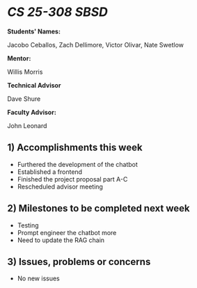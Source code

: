# *CS 25-308 SBSD*

**Students' Names:**

Jacobo Ceballos, Zach Dellimore, Victor Olivar, Nate Swetlow

**Mentor:**

Willis Morris

**Technical Advisor**

Dave Shure

**Faculty Advisor:**

John Leonard

## 1) Accomplishments this week ##
   - Furthered the development of the chatbot
   - Established a frontend
   - Finished the project proposal part A-C 
   - Rescheduled advisor meeting

## 2) Milestones to be completed next week ##
   - Testing
   - Prompt engineer the chatbot more
   - Need to update the RAG chain

## 3) Issues, problems or concerns ##
   - No new issues

   


